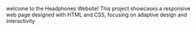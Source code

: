 welcome to the Headphones Website! This project showcases a responsive web page designed with HTML and CSS, focusing on adaptive design and interactivity
